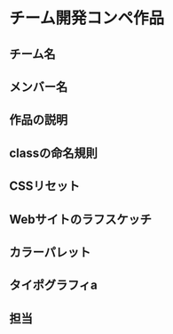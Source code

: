 # チーム開発コンペ作品

## チーム名

## メンバー名 

## 作品の説明

## classの命名規則

## CSSリセット

## Webサイトのラフスケッチ

## カラーパレット

## タイポグラフィa

## 担当